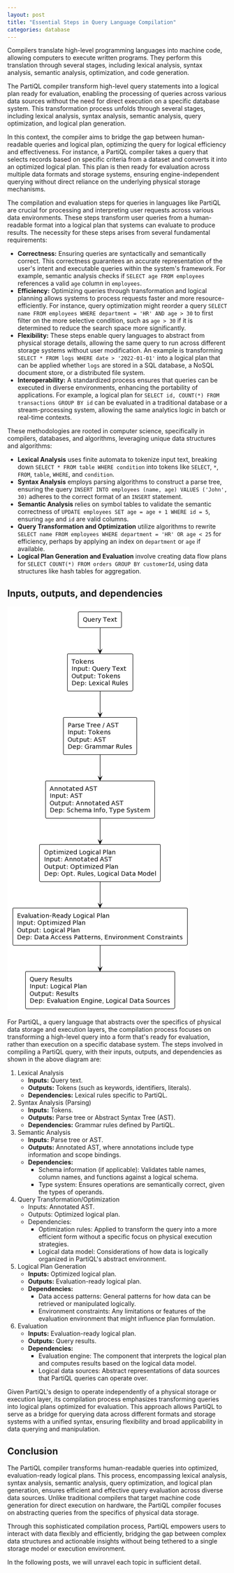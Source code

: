 ```yaml
---
layout: post
title: "Essential Steps in Query Language Compilation"
categories: database
---
```


Compilers translate high-level programming languages into machine code, allowing computers to execute written programs. They perform this translation through several stages, including lexical analysis, syntax analysis, semantic analysis, optimization, and code generation.

The PartiQL compiler transform high-level query statements into a logical plan ready for evaluation, enabling the processing of queries across various data sources without the need for direct execution on a specific database system. This transformation process unfolds through several stages, including lexical analysis, syntax analysis, semantic analysis, query optimization, and logical plan generation.

In this context, the compiler aims to bridge the gap between human-readable queries and logical plan, optimizing the query for logical efficiency and effectiveness. For instance, a PartiQL compiler takes a query that selects records based on specific criteria from a dataset and converts it into an optimized logical plan. This plan is then ready for evaluation across multiple data formats and storage systems, ensuring engine-independent querying without direct reliance on the underlying physical storage mechanisms.

The compilation and evaluation steps for queries in languages like PartiQL are crucial for processing and interpreting user requests across various data environments. These steps transform user queries from a human-readable format into a logical plan that systems can evaluate to produce results. The necessity for these steps arises from several fundamental requirements:

- **Correctness:** Ensuring queries are syntactically and semantically correct. This correctness guarantees an accurate representation of the user's intent and executable queries within the system's framework. For example, semantic analysis checks if `SELECT age FROM employees` references a valid `age` column in `employees`.
- **Efficiency:** Optimizing queries through transformation and logical planning allows systems to process requests faster and more resource-efficiently. For instance, query optimization might reorder a query `SELECT name FROM employees WHERE department = 'HR' AND age > 30` to first filter on the more selective condition, such as `age > 30` if it is determined to reduce the search space more significantly.
- **Flexibility:** These steps enable query languages to abstract from physical storage details, allowing the same query to run across different storage systems without user modification. An example is transforming `SELECT * FROM logs WHERE date > '2022-01-01'` into a logical plan that can be applied whether `logs` are stored in a SQL database, a NoSQL document store, or a distributed file system.
- **Interoperability:** A standardized process ensures that queries can be executed in diverse environments, enhancing the portability of applications. For example, a logical plan for `SELECT id, COUNT(*) FROM transactions GROUP BY id` can be evaluated in a traditional database or a stream-processing system, allowing the same analytics logic in batch or real-time contexts.

These methodologies are rooted in computer science, specifically in compilers, databases, and algorithms, leveraging unique data structures and algorithms:

- **Lexical Analysis** uses finite automata to tokenize input text, breaking down `SELECT * FROM table WHERE condition` into tokens like `SELECT`, `*`, `FROM`, `table`, `WHERE`, and `condition`.
- **Syntax Analysis** employs parsing algorithms to construct a parse tree, ensuring the query `INSERT INTO employees (name, age) VALUES ('John', 30)` adheres to the correct format of an `INSERT` statement.
- **Semantic Analysis** relies on symbol tables to validate the semantic correctness of `UPDATE employees SET age = age + 1 WHERE id = 5`, ensuring `age` and `id` are valid columns.
- **Query Transformation and Optimization** utilize algorithms to rewrite `SELECT name FROM employees WHERE department = 'HR' OR age < 25` for efficiency, perhaps by applying an index on `department` or `age` if available.
- **Logical Plan Generation and Evaluation** involve creating data flow plans for `SELECT COUNT(*) FROM orders GROUP BY customerId`, using data structures like hash tables for aggregation.

## Inputs, outputs, and dependencies

![Compiler steps](/assets/images/compiler-steps.png)

For PartiQL, a query language that abstracts over the specifics of physical data storage and execution layers, the compilation process focuses on transforming a high-level query into a form that's ready for evaluation, rather than execution on a specific database system. The steps involved in compiling a PartiQL query, with their inputs, outputs, and dependencies as shown in the above diagram are:

1. Lexical Analysis
   - **Inputs:** Query text.
   - **Outputs:** Tokens (such as keywords, identifiers, literals).
   - **Dependencies:** Lexical rules specific to PartiQL.
2. Syntax Analysis (Parsing)
   - **Inputs:** Tokens.
   - **Outputs:** Parse tree or Abstract Syntax Tree (AST).
   - **Dependencies:** Grammar rules defined by PartiQL.
3. Semantic Analysis
   - **Inputs:** Parse tree or AST.
   - **Outputs:** Annotated AST, where annotations include type information and scope bindings.
   - **Dependencies:**
     - Schema information (if applicable): Validates table names, column names, and functions against a logical schema.
     - Type system: Ensures operations are semantically correct, given the types of operands.
4. Query Transformation/Optimization
   - Inputs: Annotated AST.
   - Outputs: Optimized logical plan.
   - Dependencies:
     - Optimization rules: Applied to transform the query into a more efficient form without a specific focus on physical execution strategies.
     - Logical data model: Considerations of how data is logically organized in PartiQL's abstract environment.
5. Logical Plan Generation
   - **Inputs:** Optimized logical plan.
   - **Outputs:** Evaluation-ready logical plan.
   - **Dependencies:**
     - Data access patterns: General patterns for how data can be retrieved or manipulated logically.
     - Environment constraints: Any limitations or features of the evaluation environment that might influence plan formulation.
6. Evaluation
   - **Inputs:** Evaluation-ready logical plan.
   - **Outputs:** Query results.
   - **Dependencies:**
     - Evaluation engine: The component that interprets the logical plan and computes results based on the logical data model.
     - Logical data sources: Abstract representations of data sources that PartiQL queries can operate over.

Given PartiQL's design to operate independently of a physical storage or execution layer, its compilation process emphasizes transforming queries into logical plans optimized for evaluation. This approach allows PartiQL to serve as a bridge for querying data across different formats and storage systems with a unified syntax, ensuring flexibility and broad applicability in data querying and manipulation.

## Conclusion

The PartiQL compiler transforms human-readable queries into optimized, evaluation-ready logical plans. This process, encompassing lexical analysis, syntax analysis, semantic analysis, query optimization, and logical plan generation, ensures efficient and effective query evaluation across diverse data sources. Unlike traditional compilers that target machine code generation for direct execution on hardware, the PartiQL compiler focuses on abstracting queries from the specifics of physical data storage.

Through this sophisticated compilation process, PartiQL empowers users to interact with data flexibly and efficiently, bridging the gap between complex data structures and actionable insights without being tethered to a single storage model or execution environment.

In the following posts, we will unravel each topic in sufficient detail.
